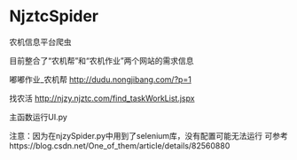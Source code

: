 # NjztcSpider
农机信息平台爬虫

目前整合了“农机帮”和“农机作业”两个网站的需求信息

嘟嘟作业_农机帮 http://dudu.nongjibang.com/?p=1

找农活 http://njzy.njztc.com/find_taskWorkList.jspx

主函数运行UI.py

注意：因为在njzySpider.py中用到了selenium库，没有配置可能无法运行
      可参考https://blog.csdn.net/One_of_them/article/details/82560880
